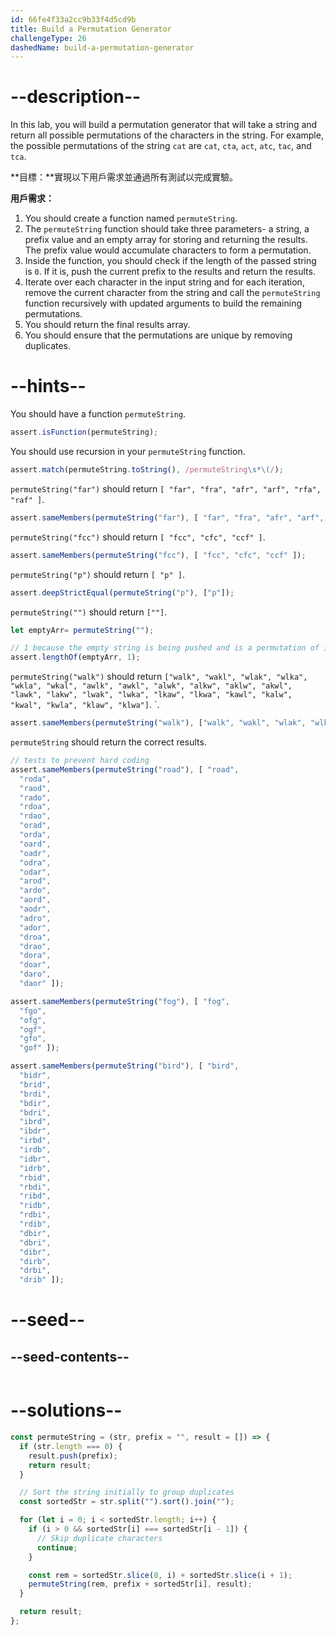 ```yaml
---
id: 66fe4f33a2cc9b33f4d5cd9b
title: Build a Permutation Generator
challengeType: 26
dashedName: build-a-permutation-generator
---
```


# --description--

In this lab, you will build a permutation generator that will take a string and return all possible permutations of the characters in the string. For example, the possible permutations of the string `cat` are `cat`, `cta`, `act`, `atc`, `tac`, and `tca`.

**目標：**實現以下用戶需求並通過所有測試以完成實驗。

**用戶需求：**

1. You should create a function named `permuteString`.
2. The `permuteString` function should take three parameters- a string, a prefix value and an empty array for storing and returning the results. The prefix value would accumulate characters to form a permutation.
3. Inside the function, you should check if the length of the passed string is `0`. If it is, push the current prefix to the results and return the results.
4. Iterate over each character in the input string and for each iteration, remove the current character from the string and call the `permuteString` function recursively with updated arguments to build the remaining permutations.
5. You should return the final results array.
6. You should ensure that the permutations are unique by removing duplicates.

# --hints--

You should have a function `permuteString`.

```js
assert.isFunction(permuteString);
```

You should use recursion in your `permuteString` function.

```js
assert.match(permuteString.toString(), /permuteString\s*\(/);
```

`permuteString("far")` should return `[ "far", "fra", "afr", "arf", "rfa", "raf" ]`.

```js
assert.sameMembers(permuteString("far"), [ "far", "fra", "afr", "arf", "rfa", "raf" ]);
```

`permuteString("fcc")` should return `[ "fcc", "cfc", "ccf" ]`.

```js
assert.sameMembers(permuteString("fcc"), [ "fcc", "cfc", "ccf" ]);
```

`permuteString("p")` should return `[ "p" ]`.

```js
assert.deepStrictEqual(permuteString("p"), ["p"]);
```

`permuteString("")` should return `[""]`.

```js
let emptyArr= permuteString("");

// 1 because the empty string is being pushed and is a permutation of itself
assert.lengthOf(emptyArr, 1);

```

`permuteString("walk")` should return `["walk", "wakl", "wlak", "wlka", "wkla", "wkal", "awlk", "awkl", "alwk", "alkw", "aklw", "akwl", "lawk", "lakw", "lwak", "lwka", "lkaw", "lkwa", "kawl", "kalw", "kwal", "kwla", "klaw", "klwa"]`. `.

```js
assert.sameMembers(permuteString("walk"), ["walk", "wakl", "wlak", "wlka", "wkla", "wkal", "awlk", "awkl", "alwk", "alkw", "aklw", "akwl", "lawk", "lakw", "lwak", "lwka", "lkaw", "lkwa", "kawl", "kalw", "kwal", "kwla", "klaw", "klwa"]);
```

`permuteString` should return the correct results.

```js
// tests to prevent hard coding
assert.sameMembers(permuteString("road"), [ "road",
  "roda",
  "raod",
  "rado",
  "rdoa",
  "rdao",
  "orad",
  "orda",
  "oard",
  "oadr",
  "odra",
  "odar",
  "arod",
  "ardo",
  "aord",
  "aodr",
  "adro",
  "ador",
  "droa",
  "drao",
  "dora",
  "doar",
  "daro",
  "daor" ]);

assert.sameMembers(permuteString("fog"), [ "fog",
  "fgo",
  "ofg",
  "ogf",
  "gfo",
  "gof" ]);

assert.sameMembers(permuteString("bird"), [ "bird",
  "bidr",
  "brid",
  "brdi",
  "bdir",
  "bdri",
  "ibrd",
  "ibdr",
  "irbd",
  "irdb",
  "idbr",
  "idrb",
  "rbid",
  "rbdi",
  "ribd",
  "ridb",
  "rdbi",
  "rdib",
  "dbir",
  "dbri",
  "dibr",
  "dirb",
  "drbi",
  "drib" ]);

```

# --seed--

## --seed-contents--

```js

```

# --solutions--

```js
const permuteString = (str, prefix = "", result = []) => {
  if (str.length === 0) {
    result.push(prefix);
    return result;
  }

  // Sort the string initially to group duplicates
  const sortedStr = str.split("").sort().join("");

  for (let i = 0; i < sortedStr.length; i++) {
    if (i > 0 && sortedStr[i] === sortedStr[i - 1]) {
      // Skip duplicate characters
      continue;
    }

    const rem = sortedStr.slice(0, i) + sortedStr.slice(i + 1);
    permuteString(rem, prefix + sortedStr[i], result);
  }

  return result;
};
```
